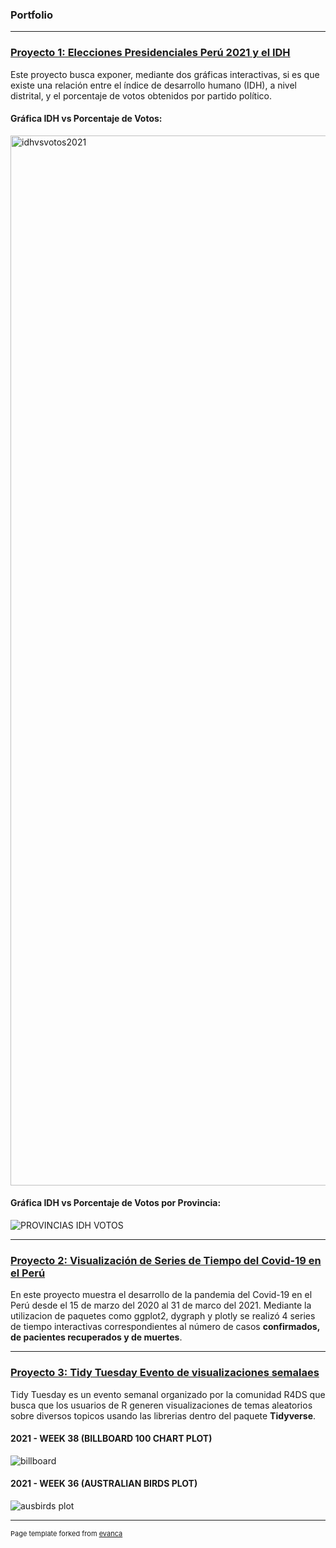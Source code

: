 ### Portfolio 

---


### [Proyecto 1: Elecciones Presidenciales Perú 2021 y el IDH](https://rpubs.com/marellanob/EleccPresid2021Peru_IDH)

Este proyecto busca exponer, mediante dos gráficas interactivas, si es que existe una relación entre el índice de desarrollo humano (IDH), a nivel distrital, y el porcentaje de votos obtenidos por partido político. 

#### Gráfica IDH vs Porcentaje de Votos:

<img width="1680" alt="idhvsvotos2021" src="https://user-images.githubusercontent.com/79113395/142359791-5a824a45-52b0-4e3f-8400-882023c15bc0.png">


#### Gráfica IDH vs Porcentaje de Votos por Provincia:
![PROVINCIAS IDH VOTOS](https://user-images.githubusercontent.com/79113395/142360899-dc8ed514-fbfb-4330-9846-a799be005833.png)


---


### [Proyecto 2: Visualización de Series de Tiempo del Covid-19 en el Perú ](https://rpubs.com/marellanob/749230)

En este proyecto muestra el desarrollo de la pandemia del Covid-19 en el Perú desde el 15 de marzo del 2020 al 31 de marco del 2021. Mediante la utilizacion de paquetes como ggplot2, dygraph y plotly se realizó 4 series de tiempo interactivas correspondientes al número de casos **confirmados, de pacientes recuperados y de muertes**. 

---

### [Proyecto 3: Tidy Tuesday Evento de visualizaciones semalaes](https://github.com/marellanob/Tidy-Tuesday/blob/main/README.md)

Tidy Tuesday es un evento semanal organizado por la comunidad R4DS que busca que los usuarios de R generen visualizaciones de temas aleatorios sobre diversos topicos usando las librerias dentro del paquete **Tidyverse**. 


#### 2021 - WEEK 38 (BILLBOARD 100 CHART PLOT)

![billboard](https://user-images.githubusercontent.com/79113395/135003553-462fbd95-cb1d-4f91-8835-779ea42d73ed.png)


#### 2021 - WEEK 36 (AUSTRALIAN BIRDS PLOT)
![ausbirds plot](https://user-images.githubusercontent.com/79113395/132264900-d8b37b19-58d4-40f3-b9e6-690070491e11.jpg)


---

<p style="font-size:11px">Page template forked from <a href="https://github.com/evanca/quick-portfolio">evanca</a></p>
<!-- Remove above link if you don't want to attibute -->
